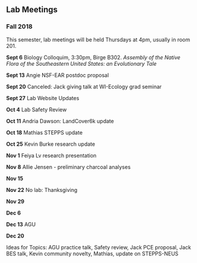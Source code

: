 ## Lab Meetings
### Fall 2018
This semester, lab meetings will be held Thursdays at 4pm, usually in room 201.

**Sept 6** Biology Colloquim, 3:30pm, Birge B302.  *Assembly of the Native Flora of the Southeastern United States: an Evolutionary Tale*

**Sept 13** Angie NSF-EAR postdoc proposal

**Sept 20** Canceled: Jack giving talk at WI-Ecology grad seminar

**Sept 27** Lab Website Updates

**Oct 4** Lab Safety Review

**Oct 11** Andria Dawson:  LandCover6k update

**Oct 18** Mathias STEPPS update

**Oct 25** Kevin Burke research update

**Nov 1** Feiya Lv research presentation

**Nov 8** Allie Jensen - preliminary charcoal analyses

**Nov 15**

**Nov 22** No lab: Thanksgiving

**Nov 29**

**Dec 6**

**Dec 13** AGU

**Dec 20**

Ideas for Topics:
AGU practice talk, Safety review, Jack PCE proposal, Jack BES talk, Kevin community novelty, Mathias, update on STEPPS-NEUS
